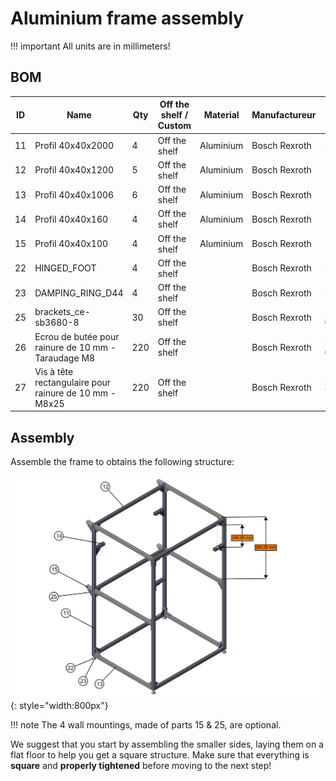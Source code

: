 # Aluminium frame assembly


!!! important
    All units are in millimeters!

## BOM

| ID | Name                                                   | Qty | Off the shelf / Custom | Material  | Manufactureur | Serial number   | Link                                                                                                                                                                                                                                                                             |
|----|--------------------------------------------------------|-----|------------------------|-----------|---------------|-----------------|----------------------------------------------------------------------------------------------------------------------------------------------------------------------------------------------------------------------------------------------------------------------------------|
| 11 | Profil 40x40x2000                                      | 4   | Off the shelf          | Aluminium | Bosch Rexroth | 3842993120      | [rs-online.com](https://fr.rs-online.com/web/p/tubes-et-profiles-de-structures/4597205)                                                                                                                                                                                          |
| 12 | Profil 40x40x1200                                      | 5   | Off the shelf          | Aluminium | Bosch Rexroth |                 |                                                                                                                                                                                                                                                                                  |
| 13 | Profil 40x40x1006                                      | 6   | Off the shelf          | Aluminium | Bosch Rexroth |                 |                                                                                                                                                                                                                                                                                  |
| 14 | Profil 40x40x160                                       | 4   | Off the shelf          | Aluminium | Bosch Rexroth |                 |                                                                                                                                                                                                                                                                                  |
| 15 | Profil 40x40x100                                       | 4   | Off the shelf          | Aluminium | Bosch Rexroth |                 |                                                                                                                                                                                                                                                                                  |
| 22 | HINGED_FOOT                                            | 4   | Off the shelf          |           | Bosch Rexroth | 3842352061      | [rs-online.com](https://fr.rs-online.com/web/p/pieds-roulettes-et-brides-de-fixation/3902252)                                                                                                                                                                                    |
| 23 | DAMPING_RING_D44                                       | 4   | Off the shelf          |           | Bosch Rexroth | 3842521817      | [rs-online.com](https://fr.rs-online.com/web/p/supports-antivibratoires/0499245)                                                                                                                                                                                                 |
| 25 | brackets_ce-sb3680-8                                   | 30  | Off the shelf          |           | Bosch Rexroth | 3 842 529 005   | [faure-technologies.com](https://shop.faure-technologies.com/fr/3-842-529-005-equerre-de-fixation-nue-en-40x80-mm-pour-rainure-de-10-mm)                                                                                                                                         |
| 26 | Ecrou de butée pour rainure de 10 mm - Taraudage M8    | 220 | Off the shelf          |           | Bosch Rexroth | 3 842 345 081   | [faure-technologies.com](https://shop.faure-technologies.com/fr/3-842-345-081-ecrou-de-butee-pour-rainure-de-10-mm-taraudage-m8)                                                                                                                                                 |
| 27 | Vis à tête rectangulaire pour rainure de 10 mm - M8x25 | 220 | Off the shelf          |           | Bosch Rexroth | 3 842 528 718   | [faure-technologies.com](https://shop.faure-technologies.com/fr/3-842-528-718-vis-a-tete-rectangulaire-pour-rainure-de-10-mm-m8x25)                                                                                                                                              |
 
## Assembly

Assemble the frame to obtains the following structure:

![Isometric wiew of the v3 aluminium frame](../../assets/images/plant_imager_v3/enclosure/Plant-imager_Box_frame.jpg "Aluminium frame v3"){: style="width:800px"}

!!! note
    The 4 wall mountings, made of parts 15 & 25, are optional.

We suggest that you start by assembling the smaller sides, laying them on a flat floor to help you get a square structure.
Make sure that everything is **square** and **properly tightened** before moving to the next step!